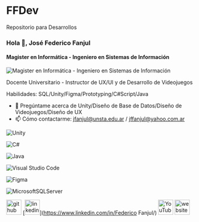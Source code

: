 # FFDev
Repositorio para Desarrollos
 ### Hola 👋, José Federico Fanjul
#### Magister en Informática - Ingeniero en Sistemas de Información
![Magister en Informática - Ingeniero en Sistemas de Información](https://fedefanjuldev.wixsite.com/website)

Docente Universitario  - Instructor de UX/UI y  de Desarrollo de Videojuegos

Habilidades: SQL/Unity/Figma/Prototyping/C#Script/Java

- 💬 Pregúntame acerca de Unity/Diseño de Base de Datos/Diseño de Videojuegos/Diseño de UX 
- 📫 Cómo contactarme: jfanjul@unsta.edu.ar / jffanjul@yahoo.com.ar 

![Unity](https://img.shields.io/badge/unity-%23000000.svg?style=for-the-badge&logo=unity&logoColor=white)

![C#](https://img.shields.io/badge/c%23-%23239120.svg?style=for-the-badge&logo=csharp&logoColor=white)

![Java](https://img.shields.io/badge/java-%23ED8B00.svg?style=for-the-badge&logo=openjdk&logoColor=white)

![Visual Studio Code](https://img.shields.io/badge/Visual%20Studio%20Code-0078d7.svg?style=for-the-badge&logo=visual-studio-code&logoColor=white)

![Figma](https://img.shields.io/badge/figma-%23F24E1E.svg?style=for-the-badge&logo=figma&logoColor=white)

![MicrosoftSQLServer](https://img.shields.io/badge/Microsoft%20SQL%20Server-CC2927?style=for-the-badge&logo=microsoft%20sql%20server&logoColor=white)

[<img src='https://cdn.jsdelivr.net/npm/simple-icons@3.0.1/icons/github.svg' alt='github' height='40'>](https://github.com/FedericoFanjul)  [<img src='https://cdn.jsdelivr.net/npm/simple-icons@3.0.1/icons/linkedin.svg' alt='linkedin' height='40'>](https://www.linkedin.com/in/Federico Fanjul/)  [<img src='https://cdn.jsdelivr.net/npm/simple-icons@3.0.1/icons/youtube.svg' alt='YouTube' height='40'>](https://www.youtube.com/channel/@federicofanjul8149)  [<img src='https://cdn.jsdelivr.net/npm/simple-icons@3.0.1/icons/icloud.svg' alt='website' height='40'>](https://fedefanjuldev.wixsite.com/website)  


